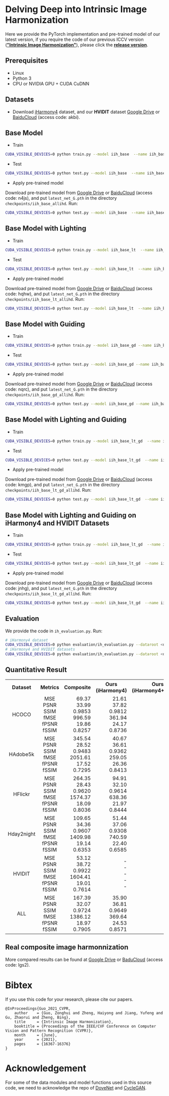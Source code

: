 <base target="_blank"/>


# Delving Deep into Intrinsic Image Harmonization

Here we provide the PyTorch implementation and pre-trained model of our latest version, if you require the code of our previous ICCV version (**["Intrinsic Image Harmonization"](https://openaccess.thecvf.com/content/CVPR2021/papers/Guo_Intrinsic_Image_Harmonization_CVPR_2021_paper.pdf)**), please click the **[release version](https://github.com/zhenglab/IntrinsicHarmony/releases/tag/v1.0)**.

## Prerequisites

- Linux
- Python 3
- CPU or NVIDIA GPU + CUDA CuDNN

## Datasets
- Download [iHarmony4](https://github.com/bcmi/Image-Harmonization-Dataset-iHarmony4) dataset, and our **HVIDIT** dataset [Google Drive](https://drive.google.com/file/d/1-pa_9BNgIkuR0j1gcCxh8GI3XSWZN0e7/view?usp=sharing) or [BaiduCloud](https://pan.baidu.com/s/1DR600XJFhm8lqfHZ6mOU_A) (access code: akbi).

## **Base Model**

- Train
```bash
CUDA_VISIBLE_DEVICES=0 python train.py --model iih_base  --name iih_base_allihd_test  --dataset_root <dataset_dir> --dataset_name IHD --batch_size xx --init_port xxxx
```
- Test
```bash
CUDA_VISIBLE_DEVICES=0 python test.py --model iih_base  --name iih_base_allihd_test  --dataset_root <dataset_dir> --dataset_name IHD --batch_size xx --init_port xxxx
```
- Apply pre-trained model

Download pre-trained model from [Google Drive](https://drive.google.com/file/d/13KJfvTJVz1F_OpLGX-Q2V-gSBIDCXtij/view?usp=sharing) or [BaiduCloud](https://pan.baidu.com/s/1IZjyNlHOhYl-0ew044sY1g) (access code: n4js), and put `latest_net_G.pth` in the directory `checkpoints/iih_base_allihd`. Run:
```bash
CUDA_VISIBLE_DEVICES=0 python test.py --model iih_base  --name iih_base_allihd  --dataset_root <dataset_dir> --dataset_name IHD --batch_size xx --init_port xxxx
```

## **Base Model with Lighting**

- Train
```bash
CUDA_VISIBLE_DEVICES=0 python train.py --model iih_base_lt  --name iih_base_lt_allihd_test  --dataset_root <dataset_dir> --dataset_name IHD --batch_size xx --init_port xxxx
```
- Test
```bash
CUDA_VISIBLE_DEVICES=0 python test.py --model iih_base_lt  --name iih_base_lt_allihd_test  --dataset_root <dataset_dir> --dataset_name IHD --batch_size xx --init_port xxxx
```
- Apply pre-trained model

Download pre-trained model from [Google Drive](https://drive.google.com/file/d/1BtQ7mFY4IWdILLKC6vlO3w-58B6XQ7AY/view?usp=sharing) or [BaiduCloud](https://pan.baidu.com/s/1FN5aEBaM7kVzQ0lOPgLzwQ) (access code: hqhw), and put `latest_net_G.pth` in the directory `checkpoints/iih_base_lt_allihd`. Run:
```bash
CUDA_VISIBLE_DEVICES=0 python test.py --model iih_base_lt  --name iih_base_lt_allihd  --dataset_root <dataset_dir> --dataset_name IHD --batch_size xx --init_port xxxx
```

## **Base Model with Guiding**

- Train
```bash
CUDA_VISIBLE_DEVICES=0 python train.py --model iih_base_gd --name iih_base_gd_allihd_test --dataset_root <dataset_dir> --dataset_name IHD --batch_size xx --init_port xxxx
```
- Test
```bash
CUDA_VISIBLE_DEVICES=0 python test.py --model iih_base_gd --name iih_base_gd_allihd_test --dataset_root <dataset_dir> --dataset_name IHD --batch_size xx --init_port xxxx
```
- Apply pre-trained model

Download pre-trained model from [Google Drive](https://drive.google.com/file/d/1L4SgUBLi5wCfDb0bNmB_qac7WSk6WUfM/view?usp=sharing) or [BaiduCloud](https://pan.baidu.com/s/1gDNyGbgsTEyDaPanknmjjQ) (access code: nqrc), and put `latest_net_G.pth` in the directory `checkpoints/iih_base_gd_allihd`. Run:
```bash
CUDA_VISIBLE_DEVICES=0 python test.py --model iih_base_gd --name iih_base_gd_allihd --dataset_root <dataset_dir> --dataset_name IHD --batch_size xx --init_port xxxx
```

## **Base Model with Lighting and Guiding**

- Train
```bash
CUDA_VISIBLE_DEVICES=0 python train.py --model iih_base_lt_gd  --name iih_base_lt_gd_allihd_test  --dataset_root <dataset_dir> --dataset_name IHD --batch_size xx --init_port xxxx
```
- Test
```bash
CUDA_VISIBLE_DEVICES=0 python test.py --model iih_base_lt_gd  --name iih_base_lt_gd_allihd_test  --dataset_root <dataset_dir> --dataset_name IHD --batch_size xx --init_port xxxx
```
- Apply pre-trained model

Download pre-trained model from [Google Drive](https://drive.google.com/file/d/1ZyQGndcR2lC29CR2zQvrC-0KxjffYpF-/view?usp=sharing) or [BaiduCloud](https://pan.baidu.com/s/1PM6vSgPyTgHE1eoKRPUdBQ) (access code: kmgp), and put `latest_net_G.pth` in the directory `checkpoints/iih_base_lt_gd_allihd`. Run:
```bash
CUDA_VISIBLE_DEVICES=0 python test.py --model iih_base_lt_gd  --name iih_base_lt_gd_allihd  --dataset_root <dataset_dir> --dataset_name IHD --batch_size xx --init_port xxxx
```

## **Base Model with Lighting and Guiding on iHarmony4 and HVIDIT Datasets**

- Train
```bash
CUDA_VISIBLE_DEVICES=0 python train.py --model iih_base_lt_gd  --name iih_base_lt_gd_newihd_test  --dataset_root <dataset_dir> --dataset_name newIHD --batch_size xx --init_port xxxx
```
- Test
```bash
CUDA_VISIBLE_DEVICES=0 python test.py --model iih_base_lt_gd  --name iih_base_lt_gd_newihd_test  --dataset_root <dataset_dir> --dataset_name newIHD --batch_size xx --init_port xxxx
```
- Apply pre-trained model

Download pre-trained model from [Google Drive](https://drive.google.com/file/d/1kG2LOKDlK_4FFLFH_q2_8BRHutUqkPfs/view?usp=sharing) or [BaiduCloud](https://pan.baidu.com/s/1l9vS67O9CiWLiHwNlF_kfg) (access code: jnhg), and put `latest_net_G.pth` in the directory `checkpoints/iih_base_lt_gd_allihd`. Run:
```bash
CUDA_VISIBLE_DEVICES=0 python test.py --model iih_base_lt_gd  --name iih_base_lt_gd_newihd  --dataset_root <dataset_dir> --dataset_name newIHD --batch_size xx --init_port xxxx
```

## Evaluation
We provide the code in `ih_evaluation.py`. Run:
```bash
# iHarmony4 dataset
CUDA_VISIBLE_DEVICES=0 python evaluation/ih_evaluation.py --dataroot <dataset_dir> --result_root  results/experiment/test_latest/images/ --evaluation_type our --dataset_name ALL
# iHarmony4 and HVIDIT datasets
CUDA_VISIBLE_DEVICES=0 python evaluation/ih_evaluation.py --dataroot <dataset_dir> --result_root  results/experiment/test_latest/images/ --evaluation_type our --dataset_name newALL
```
## Quantitative Result

<table class="tg">
  <tr>
    <th class="tg-0pky" align="center">Dataset</th>
    <th class="tg-0pky" align="center">Metrics</th>
    <th class="tg-0pky" align="center">Composite</th>
    <th class="tg-0pky" align="center">Ours<br>(iHarmony4)</th>
    <th class="tg-0pky" align="center">Ours<br>(iHarmony4+HVIDIT)</th>
  </tr>
  <tr>
    <td class="tg-0pky" align="center">HCOCO</td>
    <td class="tg-0pky" align="center">
        MSE</br>
        PSNR</br>
        SSIM</br>
        fMSE</br>
        fPSNR</br>
        fSSIM
    </td>
    <td class="tg-0pky" align="right">
        69.37</br>
        33.99</br>
        0.9853</br>
        996.59</br>
        19.86</br>
        0.8257
    </td>
    <td class="tg-0pky" align="right">
        21.61</br>
        37.82</br>
        0.9812</br>
        361.94</br>
        24.17</br>
        0.8736
    </td>
    <td class="tg-0pky" align="right">
        21.51</br>
        37.81</br>
        0.9812</br>        
        363.76</br>
        24.17</br>
        0.8735
    </td>
  </tr>
  <tr>
    <td class="tg-0pky" align="center">HAdobe5k</td>
    <td class="tg-0pky" align="center">
        MSE</br>
        PSNR</br>
        SSIM</br>
        fMSE</br>
        fPSNR</br>
        fSSIM
    </td>
    <td class="tg-0pky" align="right">
        345.54</br>
        28.52</br>
        0.9483</br>
        2051.61</br>
        17.52</br>
        0.7295
    </td>
    <td class="tg-0pky" align="right">
        40.67</br>
        36.61</br>
        0.9362</br>
        259.05</br>
        26.36</br>
        0.8413
    </td>
    <td class="tg-0pky" align="right">
        39.27</br>
        36.60</br>
        0.9364</br>
        259.91</br>
        26.32</br>
        0.8407
    </td>
  </tr>
  <tr>
    <td class="tg-0pky" align="center">HFlickr</td>
    <td class="tg-0pky" align="center">
        MSE</br>
        PSNR</br>
        SSIM</br>
        fMSE</br>
        fPSNR</br>
        fSSIM
    </td>
    <td class="tg-0pky" align="right">
        264.35</br>
        28.43</br>
        0.9620</br>
        1574.37</br>
        18.09</br>
        0.8036
    </td>
    <td class="tg-0pky" align="right">
        94.91</br>
        32.10</br>
        0.9614</br>
        638.36</br>
        21.97</br>
        0.8444
    </td>
    <td class="tg-0pky" align="right">
        94.25</br>
        32.06</br>
        0.9615</br>
        635.73</br>
        21.92</br>
        0.8436
    </td>
  </tr>
  <tr>
    <td class="tg-0pky" align="center">Hday2night</td>
    <td class="tg-0pky" align="center">
        MSE</br>
        PSNR</br>
        SSIM</br>
        fMSE</br>
        fPSNR</br>
        fSSIM
    </td>
    <td class="tg-0pky" align="right">
        109.65</br>
        34.36</br>
        0.9607</br>
        1409.98</br>
        19.14</br>
        0.6353
    </td>
    <td class="tg-0pky" align="right">
        51.44</br>
        37.06</br>
        0.9308</br>
        740.59</br>
        22.40</br>
        0.6585
    </td>
    <td class="tg-0pky" align="right">
        59.87</br>
        36.42</br>
        0.9318</br>
        856.95</br>
        21.73</br>
        0.6549
    </td>
  </tr>
  <tr>
    <td class="tg-0pky" align="center">HVIDIT</td>
    <td class="tg-0pky" align="center">
        MSE</br>
        PSNR</br>
        SSIM</br>
        fMSE</br>
        fPSNR</br>
        fSSIM
    </td>
    <td class="tg-0pky" align="right">
        53.12</br>
        38.72</br>
        0.9922</br>        
        1604.41</br>
        19.01</br>
        0.7614
    </td>
    <td class="tg-0pky" align="right">
        -</br>
        -</br>
        -</br>
        -</br>
        -
    </td>
    <td class="tg-0pky" align="right">
        25.51</br>
        41.43</br>
        0.9919</br>
        738.66</br>
        21.86</br>
        0.7139
    </td>
  </tr>
  <tr>
    <td class="tg-0pky" align="center">ALL</td>
    <td class="tg-0pky" align="center">
        MSE</br>
        PSNR</br>
        SSIM</br>
        fMSE</br>
        fPSNR</br>
        fSSIM
    </td>
    <td class="tg-0pky" align="right">
        167.39</br>
        32.07</br>
        0.9724</br>
        1386.12</br>
        18.97</br>
        0.7905
    </td>
    <td class="tg-0pky" align="right">
        35.90</br>
        36.81</br>
        0.9649</br>
        369.64</br>
        24.53</br>
        0.8571
    </td>
    <td class="tg-0pky" align="right">
        35.09</br>
        36.99</br>
        0.9662</br>
        388.30</br>
        24.39</br>
        0.8506
    </td>
  </tr>

</table>

## Real composite image harmonnization
More compared results can be found at [Google Drive](https://drive.google.com/file/d/10OIMil_whZ8HlJZobEnY6rZ1-a1I3F1i/view?usp=sharing) or [BaduCloud](https://pan.baidu.com/s/1UvKitGPXlszZH0PraFxswA) (access code: lgs2).

# Bibtex
If you use this code for your research, please cite our papers.


```
@InProceedings{Guo_2021_CVPR,
    author    = {Guo, Zonghui and Zheng, Haiyong and Jiang, Yufeng and Gu, Zhaorui and Zheng, Bing},
    title     = {Intrinsic Image Harmonization},
    booktitle = {Proceedings of the IEEE/CVF Conference on Computer Vision and Pattern Recognition (CVPR)},
    month     = {June},
    year      = {2021},
    pages     = {16367-16376}
}
```

# Acknowledgement
For some of the data modules and model functions used in this source code, we need to acknowledge the repo of [DoveNet](https://github.com/bcmi/Image-Harmonization-Dataset-iHarmony4/tree/master/DoveNet) and [CycleGAN](https://github.com/junyanz/pytorch-CycleGAN-and-pix2pix). 

